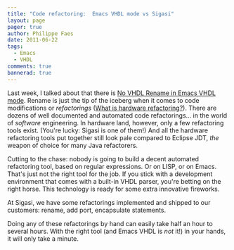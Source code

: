 ```yaml
---
title: "Code refactoring:  Emacs VHDL mode vs Sigasi"
layout: page 
pager: true
author: Philippe Faes
date: 2011-06-22
tags: 
  - Emacs
  - VHDL
comments: true
bannerad: true
---
```


Last week, I talked about that there is [No VHDL Rename in Emacs VHDL mode](/opinion/emacs/no-vhdl-rename-emacs-vhdl-mode). Rename is just the tip of the iceberg when it comes to code modifications or *refactorings* ([What is hardware refactoring?](/tech/hardware_refactoring)). There are dozens of well documented and automated code refactorings... in the world of *software* engineering. In hardware land, however, only a few refactoring tools exist. (You're lucky: Sigasi is one of them!) And all the hardware refactoring tools put together still look pale compared to Eclipse JDT, *the* weapon of choice for many Java refactorers.

Cutting to the chase: nobody is going to build a decent automated refactoring tool, based on regular expressions. Or on LISP, or on Emacs. That's just not the right tool for the job. If you stick with a development environment that comes with a built-in VHDL parser, you're betting on the right horse. This technology is ready for some extra innovative fireworks. 

At Sigasi, we have some refactorings implemented and shipped to our customers: rename, add port, encapsulate statements. 

Doing any of these refactorings by hand can easily take half an hour to several hours. With the right tool (and Emacs VHDL is *not* it!) in your hands, it will only take a minute.
